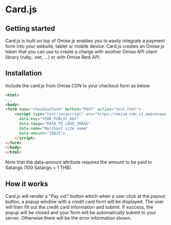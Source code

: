 Card.js
=======


Getting started
---------------

Card.js is built on top of Omise.js enables you to easily integrate a payment form into your website, tablet or mobile device. Card.js creates an Omise.js token that you can use to create a charge with another Omise API client library (ruby, .net, ...) or with Omise Rest API.

Installation
------------

Include the card.js from Omise CDN to your checkout form as below

```html
<html>
...
<body>
<form name="checkoutForm" method="POST" action="test.html">
    <script type="text/javascript" src="https://omise-cdn.s3.amazonaws.com/card.js"
      data-key="YOUR_PUBLIC_KEY"
      data-image="PATH_TO_LOGO_IMAGE"
      data-name="Merchant site name"
      data-amount="10025">
    </script>
</form>
</body>
</html>
```

Note that the data-amount attribute requires the amount to be paid in Satangs (100 Satangs = 1 THB).

How it works
------------

Card.js will render a "Pay out" button which when a user click at the payout button, a popup window with a credit card form will be displayed. The user will then fill out the credit card information and submit. If success, the popup will be closed and your form will be automatically submit to your server. Otherwise there will be the error information shown.

